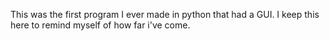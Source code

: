 This was the first program I ever made in python that had a GUI. I keep this here to remind myself of how far i've come.
